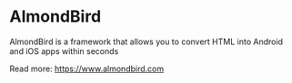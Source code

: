 # AlmondBird

AlmondBird is a framework that allows you to convert HTML into Android and iOS apps within seconds

Read more: https://www.almondbird.com
